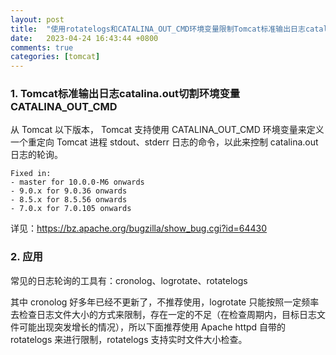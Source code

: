 ```yaml
---
layout: post
title:  "使用rotatelogs和CATALINA_OUT_CMD环境变量限制Tomcat标准输出日志catalina.out文件大小"
date:   2023-04-24 16:43:44 +0800
comments: true
categories: [tomcat]
---
```


### 1. Tomcat标准输出日志catalina.out切割环境变量CATALINA_OUT_CMD

从 Tomcat 以下版本， Tomcat 支持使用 CATALINA_OUT_CMD 环境变量来定义一个重定向 Tomcat 进程 stdout、stderr 日志的命令，以此来控制 catalina.out 日志的轮询。

```
Fixed in:
- master for 10.0.0-M6 onwards
- 9.0.x for 9.0.36 onwards
- 8.5.x for 8.5.56 onwards
- 7.0.x for 7.0.105 onwards
```

详见：https://bz.apache.org/bugzilla/show_bug.cgi?id=64430



### 2. 应用

常见的日志轮询的工具有：cronolog、logrotate、rotatelogs

其中 cronolog 好多年已经不更新了，不推荐使用，logrotate 只能按照一定频率去检查日志文件大小的方式来限制，存在一定的不足（在检查周期内，目标日志文件可能出现突发增长的情况），所以下面推荐使用 Apache httpd 自带的 rotatelogs 来进行限制，rotatelogs 支持实时文件大小检查。

